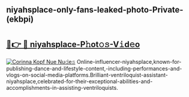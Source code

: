 ## niyahsplace-only-fans​-leaked-photo​-Private-(ekbpi)


# <h2><a href="https://mediaupload.pro?title=niyahsplace&ref=git">🔗👉 🔴 niyahsplace-P𝚑ot𝚘𝚜-V𝚒d𝚎o</a></h2>

[![Corinna Kopf Nue Nu𝚍e𝚜](https://i.imgur.com/0qMVB7G.gif)](https://mediaupload.pro?title=niyahsplace&ref=git)
Online-influencer-niyahsplace,known-for-publishing-dance-and-lifestyle-content,-including-performances-and-vlogs-on-social-media-platforms.Brilliant-ventriloquist-assistant-niyahsplace,celebrated-for-their-exceptional-abilities-and-accomplishments-in-assisting-ventriloquists.  